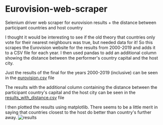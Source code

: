 # Eurovision-web-scraper
Selenium driver web scraper for eurovision results + the distance between participant countries and host country

I thought it would be interesting to see if the old theory that countries only vote for their nearest neighbours was true, but needed data for it! So this 
scrapes the Eurovision website for the results from 2000-2019 and adds it to a CSV file for each year. I then used pandas to add an additional column showing the distance between the performer's country capital and the host city. 

Just the results of the final for the years 2000-2019 (inclusive) can be seen in the [eurovision.csv](https://github.com/JpPjJp/Eurovision-web-scraper/blob/main/eurovision.csv) file

The results with the additional column containing the distance between the participant country's capital and the host city can be seen in the [results_with_distance.csv](https://github.com/JpPjJp/Eurovision-web-scraper/blob/main/results_with_distance.csv) file

I then plotted the results using matplotlib. There seems to be a little merit in saying that countries closest to the host do better than country's further away.
![results](https://github.com/JpPjJp/Eurovision-web-scraper/blob/main/eurovision%20plot.png)

